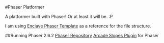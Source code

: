 #Phaser Platformer

A platformer built with Phaser! Or at least it will be. :P

I am using [Enclave Phaser Template](https://github.com/EnclaveGames/Enclave-Phaser-Template) as a reference for the file structure.

##Running Phaser 2.6.2
[Phaser Repository](https://github.com/photonstorm/phaser/tree/v2.6.2)
[Arcade Slopes Plugin](https://github.com/hexus/phaser-arcade-slopes) for Phaser
